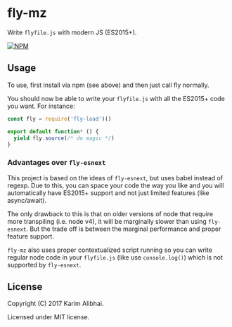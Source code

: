 # fly-mz

Write `flyfile.js` with modern JS (ES2015+).

[![NPM](https://nodei.co/npm/fly-mz.png?downloads=true&downloadRank=true&stars=true)](https://nodei.co/npm/fly-mz/)

## Usage

To use, first install via npm (see above) and then just call fly normally.

You should now be able to write your `flyfile.js` with all the ES2015+ code
you want. For instance:

```javascript
const fly = require('fly-load')()

export default function* () {
  yield fly.source(/* do magic */)
}
```

### Advantages over `fly-esnext`

This project is based on the ideas of `fly-esnext`, but uses babel instead
of regexp. Due to this, you can space your code the way you like and you will
automatically have ES2015+ support and not just limited features (like async/await).

The only drawback to this is that on older versions of node that require more
transpiling (i.e. node v4), it will be marginally slower than using `fly-esnext`. But
the trade off is between the marginal performance and proper feature support.

`fly-mz` also uses proper contextualized script running so you can write regular node
code in your `flyfile.js` (like use `console.log()`) which is not supported by `fly-esnext`.

## License

Copyright (C) 2017 Karim Alibhai.

Licensed under MIT license.